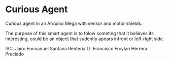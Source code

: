 # Curious Agent
Curious agent in an Arduino Mega with sensor and motor shields. 

The purpose of this smart agent is to folow someting that it believes its interesting, could be an object that sudently apears infront or left-right side.

ISC. Jairo Emmanuel Santana Renteria
LI. Francisco Froylan Herrera Preciado
